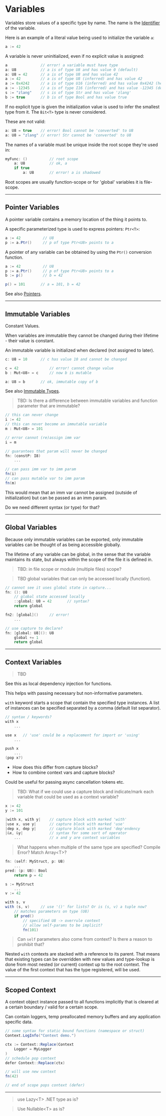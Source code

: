 # Variables

Variables store values of a specific type by name. The name is the [Identifier](../lexical/identifier.md) of the variable.

Here is an example of a literal value being used to initialize the variable `a`:

```C#
a := 42
```

A variable is never uninitialized, even if no explicit value is assigned:

```C#
a               // error! a variable must have type
a: U8           // a is of type U8 and has value 0 (default)
a: U8 = 42      // a is of type U8 and has value 42
a := 42         // a is of type U8 (inferred) and has value 42
a := 0x4242     // a is of type U16 (inferred) and has value 0x4242 (hex)
a := -12345     // a is of type I16 (inferred) and has value -12345 (dec)
s := "zlang"    // s is of type Str and has value 'zlang'
b := true       // b is of type Bool and has value true
```

If no explicit type is given the initialization value is used to infer the smallest type from it. The `Bit<T>` type is never considered.

These are not valid:

```C#
a: U8 = true    // error! Bool cannot be 'converted' to U8
a: U8 = "zlang" // error! Str cannot be 'converted' to U8
```

The names of a variable must be unique inside the root scope they're used in:

```C#
myFunc: ()          // root scope
    a: U8           // ok, a
    if true
        a: U8       // error! a is shadowed
```

Root scopes are usually function-scope or for 'global' variables it is file-scope.

---

## Pointer Variables

A pointer variable contains a memory location of the thing it points to.

A specific parameterized type is used to express pointers: `Ptr<T>`:

```C#
a := 42          // U8
p := a.Ptr()     // p of type Ptr<U8> points to a
```

A pointer of any variable can be obtained by using the `Ptr()` conversion function.

```C#
a := 42          // U8
p := a.Ptr()     // p of type Ptr<U8> points to a
b := p()         // b = 42

p() = 101       // a = 101, b = 42
```

See also [Pointers](./pointers.md).

---

## Immutable Variables

Constant Values.

When variables are immutable they cannot be changed during their lifetime - their value is constant.

An immutable variable is initialized when declared (not assigned to later).

```C#
c: U8 = 10      // c has value 10 and cannot be changed

c = 42              // error! cannot change value
b : Mut<U8> = c     // now b is mutable

a: U8 = b       // ok, immutable copy of b
```

See also [Immutable Types](types.md#Immutable-Types).

> TBD: Is there a difference between immutable variables and function parameter that are immutable?

```csharp
// this can never change
i := 42
// this can never become an immutable variable
m : Mut<U8> = 101

// error cannot (re)assign imm var
i = m

// guarantees that param will never be changed
fn: (constP: I8)
    ...

// can pass imm var to imm param
fn(i)
// can pass mutable var to imm param
fn(m)
```

This would mean that an imm var cannot be assigned (outside of initialization) but can be passed as an imm param.

Do we need different syntax (or type) for that?

---

## Global Variables

Because only immutable variables can be exported, only immutable variables can be thought of as being accessible globally.

The lifetime of any variable can be global, in the sense that the variable maintains its state, but always within the scope of the file it is defined in.

> TBD: in file scope or module (multiple files) scope?

> TBD global variables that can only be accessed locally (function).

```csharp
// cannot see it uses global state in capture...
fn: (): U8
    // global state accessed locally
    ::global: U8 = 42       // syntax?
    return global

fn2: [global]()     // error!
    ...

// use capture to declare?
fn: [global: U8](): U8
    global += 1
    return global
```

---

## Context Variables

> TBD

See this as local dependency injection for functions.

This helps with passing necessary but non-informative parameters.

`with` keyword starts a scope that contain the specified type instances. A list of instances can be specified separated by a comma (default list separator).

```csharp
// syntax / keywords?
with x
    ...

use x   // 'use' could be a replacement for import or 'using'
    ...

push x
    ...
(pop x?)
```

- How does this differ from capture blocks?
- How to combine context vars and capture blocks?

Could be useful for passing async cancellation tokens etc.

> TBD: What if we could use a capture block and indicate/mark each variable that could be used as a context variable?

```csharp
x := 42
y := 101

|with x, with y|    // capture block with marked 'with'
|use x, use y|      // capture block with marked 'use'
|dep x, dep y|      // capture block with marked 'dep'endency
|&x, &y|            // syntax for some sort of operator
    ...             // x and y are context variables
```

> What happens when multiple of the same type are specified? Compile Error? Match Array\<T>?

```csharp
fn: (self: MyStruct, p: U8)
    ...
pred: (p: U8): Bool
    return p = 42

s := MyStruct
    ...
v := 42

with s, v
with (s, v)     // use '()' for lists? Or is (s, v) a tuple now?
    // matches parameters on type (U8)
    if pred()
        // specified U8 -> overrule context
        // allow self-params to be implicit?
        fn(101)
```

> Can `self` parameters also come from context? Is there a reason to prohibit that?

Nested `with` contexts are stacked with a reference to its parent. That means that existing types can be overridden with new values and type-lookup is done from most nested (or current) context up to the root context. The value of the first context that has the type registered, will be used.

---

## Scoped Context

A context object instance passed to all functions implicitly that is cleared at a certain boundary / valid for a certain scope.

Can contain loggers, temp preallocated memory buffers and any application specific data.

```csharp
// some syntax for static bound functions (namespace or struct)
Context.LogInfo("Context demo.")

ctx := Context::Replace(Context
    Logger = MyLogger
)
// schedule pop context
defer Context::Replace(ctx)

// will use new context
fn(42)

// end of scope pops context (defer)
```

---

> use Lazy\<T> .NET type as is?

> Use Nullable\<T> as is?
